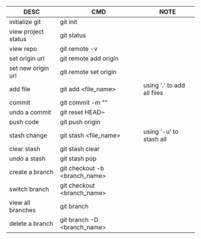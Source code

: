 | DESC | CMD | NOTE |
| ------ | ------ | ------ |
| initialize git | git init | |
| view project status | git status | |
| view repo | git remote -v | |
| set origin url | git remote add origin <url> | |
| set new origin url | git remote set origin <url> | |
| add file | git add <file_name> | using '.' to add all files |
| commit | git commit -m "<message>" | |
| undo a commit | git reset HEAD~ | |
| push code | git push origin <branch> | |
| stash change | git stash <file_name> | using '-u' to stash all |
| clear stash | git stash clear | |
| undo a stash | git stash pop | |
| create a branch | git checkout -b <branch_name> | |
| switch branch | git checkout <branch_name> | |
| view all branches | git branch | |
| delete a branch | git branch -D <branch_name> | |
